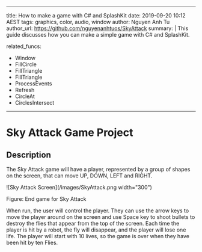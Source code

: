 

---

title: How to make a game with C# and SplashKit
date: 2019-09-20 10:12 AEST
tags: graphics, color, audio, window
author: Nguyen Anh Tu
author_url: https://github.com/nguyenanhtuos/SkyAttack
summary: |
  This guide discusses how you can make a simple game with C# and SplashKit.

related_funcs:
- Window
- FillCircle
- FillTriangle
- FillTriangle
- ProcessEvents 
- Refresh
- CircleAt
- CirclesIntersect


---

# Sky Attack Game Project

## Description

The Sky Attack game will have a player, represented by a group of shapes on the screen, that can move UP, DOWN, LEFT and RIGHT.

![Sky Attack Screen](/images/SkyAttack.png width="300")

Figure: End game for Sky Attack

When run, the user will control the player. They can use the arrow keys to move the player around on the screen and use Space key to shoot bullets to destroy the flies that appear from the top of the screen. Each time the player is hit by a robot, the fly will disappear, and the player will lose one life. The player will start with 10 lives, so the game is over when they have been hit by ten Flies.
